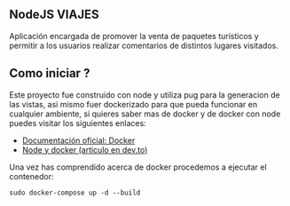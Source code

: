 ## NodeJS VIAJES  

Aplicación encargada de promover la venta de paquetes turísticos y permitir a los usuarios realizar comentarios de distintos lugares visitados.

## Como iniciar ?

Este proyecto fue construido con node y utiliza pug para la generacion de las vistas, asi mismo fuer dockerizado para que pueda funcionar en cualquier ambiente, si quieres saber mas de docker y de docker con node puedes visitar los siguientes enlaces:

- [Documentación oficial: Docker](https://docs.docker.com/)
- [Node y docker (articulo en dev.to)](https://dev.to/azure/desarrollo-de-aplicaciones-node-js-y-express-js-con-docker-4agm)

Una vez has comprendido acerca de docker procedemos a ejecutar el contenedor: 

    sudo docker-compose up -d --build
